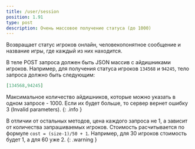 ```yaml
---
title: /user/session
position: 1.91
type: post
description: Очень массовое получение статуса (до 1000)
---
```


Возвращает статус игроков онлайн, человекопонятное сообщение и название игры, где каждый из них находится.

В теле POST запроса должен быть JSON массив с айдишниками игроков. Например, для получения статуса игроков `134568` и `94245`, тело запроса должно быть следующим:

```json
[134568,94245]
```

Максимальное количество айдишников, которые можно указать в одном запросе - 1000. Если их будет больше, то сервер вернет ошибку 3 (Invalid parameters).
{: .info }

В отличии от остальных методов, цена каждого запроса не 1, а зависит от количества запрашиваемых игроков. Стоимость расчитывается по формуле `cost = (size-1)/50 + 1`. Например, для 30 игроков стоимость будет 1, а для 60 уже 2.
{: .warning }
